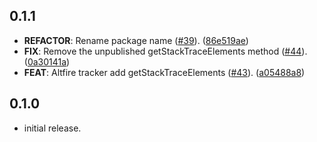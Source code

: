 ## 0.1.1

 - **REFACTOR**: Rename package name ([#39](https://github.com/altive/altfire/issues/39)). ([86e519ae](https://github.com/altive/altfire/commit/86e519aedb66d70f1663fb0fa90e182208137313))
 - **FIX**: Remove the unpublished getStackTraceElements method ([#44](https://github.com/altive/altfire/issues/44)). ([0a30141a](https://github.com/altive/altfire/commit/0a30141a1691fcbc5075d53b52e591c39ceff111))
 - **FEAT**: Altfire tracker add getStackTraceElements ([#43](https://github.com/altive/altfire/issues/43)). ([a05488a8](https://github.com/altive/altfire/commit/a05488a8eb1f24a54b54ca87c594b071ce999196))

## 0.1.0

* initial release.
